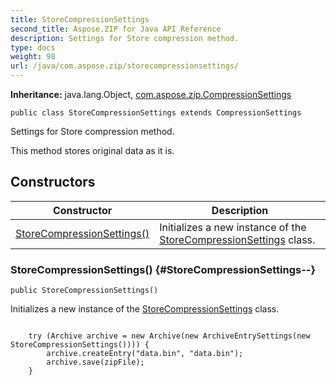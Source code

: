 ```yaml
---
title: StoreCompressionSettings
second_title: Aspose.ZIP for Java API Reference
description: Settings for Store compression method.
type: docs
weight: 98
url: /java/com.aspose.zip/storecompressionsettings/
---
```


**Inheritance:**
java.lang.Object, [com.aspose.zip.CompressionSettings](../../com.aspose.zip/compressionsettings)
```
public class StoreCompressionSettings extends CompressionSettings
```

Settings for Store compression method.

This method stores original data as it is.
## Constructors

| Constructor | Description |
| --- | --- |
| [StoreCompressionSettings()](#StoreCompressionSettings--) | Initializes a new instance of the [StoreCompressionSettings](../../com.aspose.zip/storecompressionsettings) class. |
### StoreCompressionSettings() {#StoreCompressionSettings--}
```
public StoreCompressionSettings()
```


Initializes a new instance of the [StoreCompressionSettings](../../com.aspose.zip/storecompressionsettings) class.

```

    try (Archive archive = new Archive(new ArchiveEntrySettings(new StoreCompressionSettings()))) {
        archive.createEntry("data.bin", "data.bin");
        archive.save(zipFile);
    }
 
```



